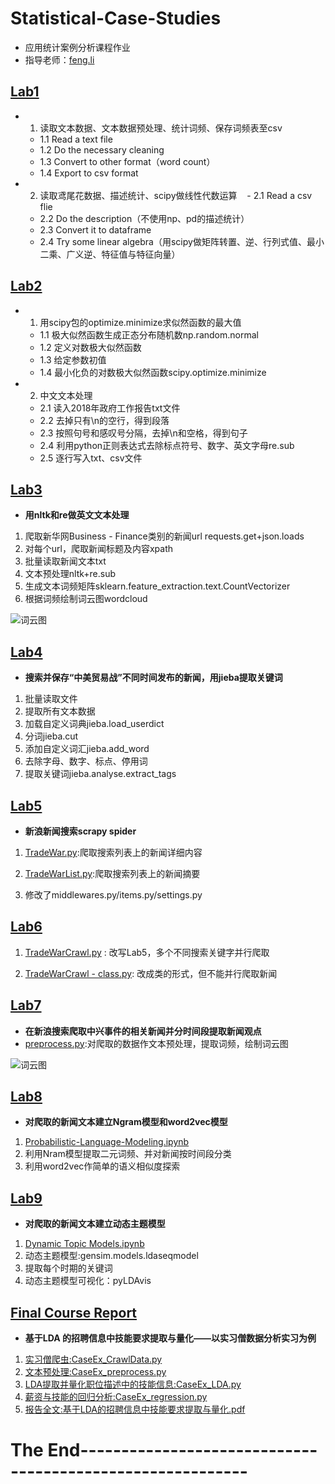 # Statistical-Case-Studies
- 应用统计案例分析课程作业
- 指导老师：[feng.li](https://github.com/feng-li)

## [Lab1](http://nbviewer.jupyter.org/github/Snowing-ST/Statistical-Case-Studies/blob/master/Lab1%20Data%20Structures.ipynb)
- 1. 读取文本数据、文本数据预处理、统计词频、保存词频表至csv
    - 1.1 Read a text file
    - 1.2 Do the necessary cleaning
    - 1.3 Convert to other format（word count）
    - 1.4 Export to csv format
    
- 2. 读取鸢尾花数据、描述统计、scipy做线性代数运算
    - 2.1 Read a csv flie
    - 2.2 Do the description（不使用np、pd的描述统计）
    - 2.3 Convert it to dataframe
    - 2.4 Try some linear algebra（用scipy做矩阵转置、逆、行列式值、最小二乘、广义逆、特征值与特征向量）

## [Lab2](http://nbviewer.jupyter.org/github/Snowing-ST/Statistical-Case-Studies/blob/master/Lab2%20Statistical%20Modeling/Lab2%20Statistical%20Modeling.ipynb)
- 1. 用scipy包的optimize.minimize求似然函数的最大值
    - 1.1 极大似然函数生成正态分布随机数np.random.normal
    - 1.2 定义对数极大似然函数
    - 1.3 给定参数初值
    - 1.4 最小化负的对数极大似然函数scipy.optimize.minimize

- 2. 中文文本处理
    - 2.1 读入2018年政府工作报告txt文件
    - 2.2 去掉只有\n的空行，得到段落
    - 2.3 按照句号和感叹号分隔，去掉\n和空格，得到句子
    - 2.4 利用python正则表达式去除标点符号、数字、英文字母re.sub
    - 2.5 逐行写入txt、csv文件

## [Lab3](http://nbviewer.jupyter.org/github/Snowing-ST/Statistical-Case-Studies/blob/master/Lab3%20English%20Text%20Processing/Lab3%20English%20Text%20Processing.ipynb)

- **用nltk和re做英文文本处理**

1. 爬取新华网Business - Finance类别的新闻url  requests.get+json.loads
2. 对每个url，爬取新闻标题及内容xpath
3. 批量读取新闻文本txt 
4. 文本预处理nltk+re.sub
5. 生成文本词频矩阵sklearn.feature_extraction.text.CountVectorizer  
6. 根据词频绘制词云图wordcloud

![词云图](https://github.com/Snowing-ST/Statistical-Case-Studies/blob/master/Lab3%20English%20Text%20Processing/coin_mask.jpg)

## [Lab4](http://nbviewer.jupyter.org/github/Snowing-ST/Statistical-Case-Studies/blob/master/Lab4%20Chinese%20Text%20Processing/Lab4%20Chinese%20Text%20Processing.ipynb)

- **搜索并保存“中美贸易战”不同时间发布的新闻，用jieba提取关键词**

1. 批量读取文件
2. 提取所有文本数据
3. 加载自定义词典jieba.load_userdict
4. 分词jieba.cut
5. 添加自定义词汇jieba.add_word
6. 去除字母、数字、标点、停用词
7. 提取关键词jieba.analyse.extract_tags

## [Lab5](https://github.com/Snowing-ST/Statistical-Case-Studies/tree/master/Lab5%20Scraping%20with%20Scrapy/newsSpider/spiders)

- **新浪新闻搜索scrapy spider**
1. [TradeWar.py](https://github.com/Snowing-ST/Statistical-Case-Studies/blob/master/Lab5%20Scraping%20with%20Scrapy/newsSpider/spiders/TradeWar.py):爬取搜索列表上的新闻详细内容

2. [TradeWarList.py](https://github.com/Snowing-ST/Statistical-Case-Studies/blob/master/Lab5%20Scraping%20with%20Scrapy/newsSpider/spiders/TradeWarList.py):爬取搜索列表上的新闻摘要

3. 修改了middlewares.py/items.py/settings.py

## [Lab6](https://github.com/Snowing-ST/Statistical-Case-Studies/tree/master/Lab6%20Scraping%20with%20xpath)

1. [TradeWarCrawl.py](https://github.com/Snowing-ST/Statistical-Case-Studies/blob/master/Lab6%20Scraping%20with%20xpath/TradeWarCrawl.py)
: 改写Lab5，多个不同搜索关键字并行爬取

2. [TradeWarCrawl - class.py](https://github.com/Snowing-ST/Statistical-Case-Studies/blob/master/Lab6%20Scraping%20with%20xpath/TradeWarCrawl%20-%20class.py): 改成类的形式，但不能并行爬取新闻

## [Lab7](https://github.com/Snowing-ST/Statistical-Case-Studies/tree/master/Lab7%20ZTE%20Events%20Text%20Analysis)
- **在新浪搜索爬取中兴事件的相关新闻并分时间段提取新闻观点**
- [preprocess.py](https://github.com/Snowing-ST/Statistical-Case-Studies/blob/master/Lab7%20ZTE%20Events%20Text%20Analysis/preprocess.py):对爬取的数据作文本预处理，提取词频，绘制词云图

 ![词云图](https://github.com/Snowing-ST/Statistical-Case-Studies/blob/master/Lab7%20ZTE%20Events%20Text%20Analysis/%E8%AF%8D%E4%BA%91%E5%9B%BE/period_1_wordcloud.jpg)

## [Lab8](https://github.com/Snowing-ST/Statistical-Case-Studies/tree/master/Lab8%20Probabilistic-Language-Modeling)
- **对爬取的新闻文本建立Ngram模型和word2vec模型**
1. [Probabilistic-Language-Modeling.ipynb](http://nbviewer.jupyter.org/github/Snowing-ST/Statistical-Case-Studies/blob/master/Lab8%20Probabilistic-Language-Modeling/Lab8%20Probabilistic-Language-Modeling.ipynb)
1. 利用Nram模型提取二元词频、并对新闻按时间段分类
2. 利用word2vec作简单的语义相似度探索

## [Lab9](https://github.com/Snowing-ST/Statistical-Case-Studies/tree/master/Lab9%20Dynamic%20Topic%20Model%20with%20Visulization)
- **对爬取的新闻文本建立动态主题模型**
1. [Dynamic Topic Models.ipynb](http://nbviewer.jupyter.org/github/Snowing-ST/Statistical-Case-Studies/blob/master/Lab9%20Dynamic%20Topic%20Model%20with%20Visulization/Lab9%20Dynamic%20Topic%20Models.ipynb)
2. 动态主题模型:gensim.models.ldaseqmodel
3. 提取每个时期的关键词
3. 动态主题模型可视化：pyLDAvis

## [Final Course Report](https://github.com/Snowing-ST/Statistical-Case-Studies/tree/master/CaseEx%20Extract%20Skill%20Imformation%20with%20LDA)
- **基于LDA 的招聘信息中技能要求提取与量化——以实习僧数据分析实习为例**
1. [实习僧爬虫:CaseEx_CrawlData.py](https://github.com/Snowing-ST/Statistical-Case-Studies/blob/master/CaseEx%20Extract%20Skill%20Imformation%20with%20LDA/CaseEx_CrawlData.py)
2. [文本预处理:CaseEx_preprocess.py](https://github.com/Snowing-ST/Statistical-Case-Studies/blob/master/CaseEx%20Extract%20Skill%20Imformation%20with%20LDA/CaseEx_preprocess.py)
3. [LDA提取并量化职位描述中的技能信息:CaseEx_LDA.py](https://github.com/Snowing-ST/Statistical-Case-Studies/blob/master/CaseEx%20Extract%20Skill%20Imformation%20with%20LDA/CaseEx_LDA.py)
4. [薪资与技能的回归分析:CaseEx_regression.py](https://github.com/Snowing-ST/Statistical-Case-Studies/blob/master/CaseEx%20Extract%20Skill%20Imformation%20with%20LDA/CaseEx_regression.py)
5. [报告全文:基于LDA的招聘信息中技能要求提取与量化.pdf](https://github.com/Snowing-ST/Statistical-Case-Studies/blob/master/CaseEx%20Extract%20Skill%20Imformation%20with%20LDA/%E5%9F%BA%E4%BA%8ELDA%E7%9A%84%E6%8B%9B%E8%81%98%E4%BF%A1%E6%81%AF%E4%B8%AD%E6%8A%80%E8%83%BD%E8%A6%81%E6%B1%82%E6%8F%90%E5%8F%96%E4%B8%8E%E9%87%8F%E5%8C%96.pdf)

# The End----------------------------------------------------------